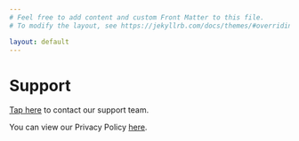 ```yaml
---
# Feel free to add content and custom Front Matter to this file.
# To modify the layout, see https://jekyllrb.com/docs/themes/#overriding-theme-defaults

layout: default
---
```


# Support
[Tap here](mailto:{{site.email}}) to contact our support team. 

You can view our Privacy Policy [here](/helvault/privacy).